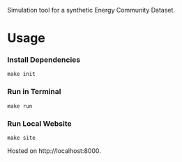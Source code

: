 Simulation tool for a synthetic Energy Community Dataset.

# Usage
### Install Dependencies
```
make init
```
### Run in Terminal
```
make run
```
### Run Local Website
```
make site
```
Hosted on http://localhost:8000.
